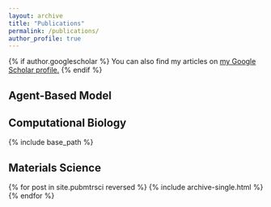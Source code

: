```yaml
---
layout: archive
title: "Publications"
permalink: /publications/
author_profile: true
---
```


{% if author.googlescholar %}
  You can also find my articles on <u><a href="{{author.googlescholar}}">my Google Scholar profile</a>.</u>
{% endif %}

Agent-Based Model
------


Computational Biology
------

{% include base_path %}

<!-- {% for post in site.publications reversed %}
  {% include archive-single.html %}
{% endfor %} -->


Materials Science
------
{% for post in site.pubmtrsci reversed %}
  {% include archive-single.html %}
{% endfor %}
